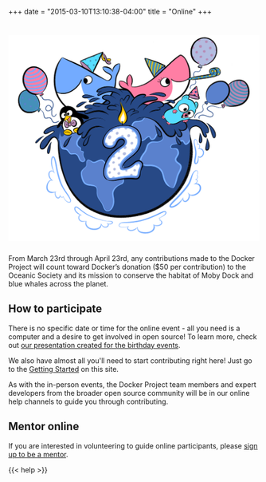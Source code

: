 +++
date = "2015-03-10T13:10:38-04:00"
title = "Online"
+++

# ![Docker Party](/images/2-years.png)

From March 23rd through April 23rd, any contributions made to the Docker Project will count toward Docker’s donation ($50 per contribution) to the Oceanic Society and its mission to conserve the habitat of Moby Dock and blue whales across the planet.

## How to participate

There is no specific date or time for the online event - all you need is a computer and a desire to get involved in open source! To learn more, check out [our presentation created for the birthday events](/images/presentation.pdf). 

We also have almost all you'll need to start contributing right here! Just go to the [Getting Started](/getting-started) on this site.

As with the in-person events, the Docker Project team members and expert developers from the broader open source community will be in our online help channels to guide you through contributing.

## Mentor online

If you are interested in volunteering to guide online participants, please [sign up to be a mentor](http://goo.gl/forms/TAFVpnh3K8).




{{< help >}}
